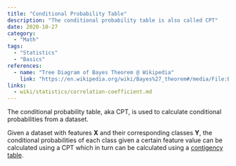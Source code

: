 ```yaml
---
title: "Conditional Probability Table"
description: "The conditional probability table is also called CPT"
date: 2020-10-27
category:
  - "Math"
tags:
  - "Statistics"
  - "Basics"
references:
  - name: "Tree Diagram of Bayes Theorem @ Wikipedia"
    link: "https://en.wikipedia.org/wiki/Bayes%27_theorem#/media/File:Bayes'_Theorem_2D.svg"
links:
  - wiki/statistics/correlation-coefficient.md
---
```


The conditional probability table, aka CPT, is used to calculate conditional probabilities from a dataset.

Given a dataset with features $\mathbf X$ and their corresponding classes $\mathbf Y$, the conditional probabilities of each class given a certain feature value can be calculated using a CPT which in turn can be calculated using a [contigency table](/wiki/statistics/correlation-coefficient.md).
